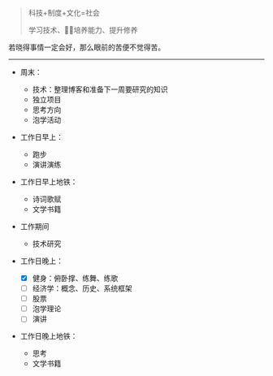 >科技+制度+文化=社会
>
>学习技术、培养能力、提升修养

若晓得事情一定会好，那么眼前的苦便不觉得苦。


---

- 周末：
    - 技术：整理博客和准备下一周要研究的知识
    - 独立项目
    - 思考方向
    - 泡学活动

- 工作日早上：
    - 跑步
    - 演讲演练

- 工作日早上地铁：
    - 诗词歌赋
    - 文学书籍

- 工作期间
    - 技术研究

- 工作日晚上：
    - [x] 健身：俯卧撑、练舞、练歌
    - [ ] 经济学：概念、历史、系统框架
    - [ ] 股票
    - [ ] 泡学理论
    - [ ] 演讲

- 工作日晚上地铁：
    - 思考
    - 文学书籍
